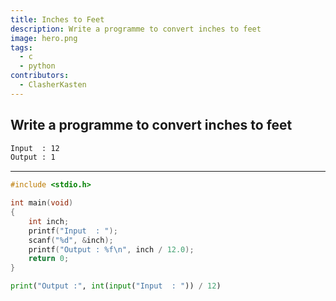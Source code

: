 ```yaml
---
title: Inches to Feet
description: Write a programme to convert inches to feet
image: hero.png
tags:
  - c
  - python
contributors:
  - ClasherKasten
---
```


## Write a programme to convert inches to feet

```txt
Input  : 12
Output : 1
```

---

<CodeBlock>

```c
#include <stdio.h>

int main(void)
{
    int inch;
    printf("Input  : ");
    scanf("%d", &inch);
    printf("Output : %f\n", inch / 12.0);
    return 0;
}
```

```py
print("Output :", int(input("Input  : ")) / 12)
```

</CodeBlock>
